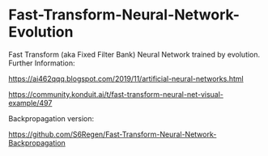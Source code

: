 # Fast-Transform-Neural-Network-Evolution
Fast Transform (aka Fixed Filter Bank) Neural Network trained by evolution.
Further Information: 

https://ai462qqq.blogspot.com/2019/11/artificial-neural-networks.html

https://community.konduit.ai/t/fast-transform-neural-net-visual-example/497

Backpropagation version:

https://github.com/S6Regen/Fast-Transform-Neural-Network-Backpropagation
